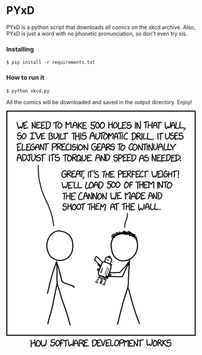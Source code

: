 # PYxD

PYxD is a python script that downloads all comics on the xkcd archive. Also, PYxD is just a word with no phonetic pronunciation, so don't even try sis.

### Installing

```
$ pip install -r requirements.txt
```

### How to run it

```
$ python xkcd.py
```

All the comics will be downloaded and saved in the output directory. Enjoy! 

![](software_development.png)
